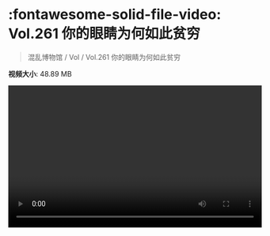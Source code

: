 # :fontawesome-solid-file-video: Vol.261 你的眼睛为何如此贫穷

> 混乱博物馆 / Vol / Vol.261 你的眼睛为何如此贫穷

**视频大小**: 48.89 MB

<video id="V-4e8919c312f7186d0463bbda610dea94" width="512" height="288" preload="none" playsinline webkit-playsinline></video>